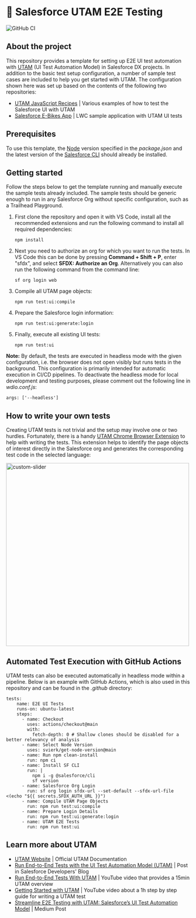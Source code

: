 # 🧪 Salesforce UTAM E2E Testing

![GitHub CI](https://github.com/svierk/salesforce-utam-e2e-testing/actions/workflows/ci.yml/badge.svg)

## About the project

This repository provides a template for setting up E2E UI test automation with [UTAM](https://utam.dev/) (UI Test Automation Model) in Salesforce DX projects.
In addition to the basic test setup configuration, a number of sample test cases are included to help you get started with UTAM. The configuration shown here was set up based on the contents of the following two repositories:

- [UTAM JavaScript Recipes](https://github.com/salesforce/utam-js-recipes) | Various examples of how to test the Salesforce UI with UTAM
- [Salesforce E-Bikes App](https://github.com/trailheadapps/ebikes-lwc) | LWC sample application with UTAM UI tests

## Prerequisites

To use this template, the [Node](https://nodejs.org/en/) version specified in the _package.json_ and the latest version of the [Salesforce CLI](https://developer.salesforce.com/tools/sfdxcli) should already be installed.

## Getting started

Follow the steps below to get the template running and manually execute the sample tests already included. The sample tests should be generic enough to run in any Salesforce Org without specific configuration, such as a Trailhead Playground.

1. First clone the repository and open it with VS Code, install all the recommended extensions and run the following command to install all required dependencies:

   ```
   npm install
   ```

2. Next you need to authorize an org for which you want to run the tests. In VS Code this can be done by pressing **Command + Shift + P**, enter "sfdx", and select **SFDX: Authorize an Org**. Alternatively you can also run the following command from the command line:

   ```
   sf org login web
   ```

3. Compile all UTAM page objects:

   ```
   npm run test:ui:compile
   ```

4. Prepare the Salesforce login information:

   ```
   npm run test:ui:generate:login
   ```

5. Finally, execute all existing UI tests:

   ```
   npm run test:ui
   ```

**Note:** By default, the tests are executed in headless mode with the given configuration, i.e. the browser does not open visibly but runs tests in the background. This configuration is primarily intended for automatic execution in CI/CD pipelines. To deactivate the headless mode for local development and testing purposes, please comment out the following line in _wdio.conf.js_:

```
args: ['--headless']
```

## How to write your own tests

Creating UTAM tests is not trivial and the setup may involve one or two hurdles. Fortunately, there is a handy [UTAM Chrome Browser Extension](https://utam.dev/tools/browser-extension) to help with writing the tests. This extension helps to identify the page objects of interest directly in the Salesforce org and generates the corresponding test code in the selected language:

<img src="https://cdn-images-1.medium.com/v2/resize:fit:1600/1*gQH6S45TfI0evZ_JsnpHHA.png" alt="custom-slider" width="500"/>

## Automated Test Execution with GitHub Actions

UTAM tests can also be executed automatically in headless mode within a pipeline. Below is an example with GitHub Actions, which is also used in this repository and can be found in the _.github_ directory:

```
tests:
    name: E2E UI Tests
    runs-on: ubuntu-latest
    steps:
      - name: Checkout
        uses: actions/checkout@main
        with:
          fetch-depth: 0 # Shallow clones should be disabled for a better relevancy of analysis
      - name: Select Node Version
        uses: svierk/get-node-version@main
      - name: Run npm clean-install
        run: npm ci
      - name: Install SF CLI
        run: |
          npm i -g @salesforce/cli
          sf version
      - name: Salesforce Org Login
        run: sf org login sfdx-url --set-default --sfdx-url-file <(echo "${{ secrets.SFDX_AUTH_URL }}")
      - name: Compile UTAM Page Objects
        run: npm run test:ui:compile
      - name: Prepare Login Details
        run: npm run test:ui:generate:login
      - name: UTAM E2E Tests
        run: npm run test:ui
```

## Learn more about UTAM

- [UTAM Website](https://utam.dev/) | Official UTAM Documentation
- [Run End-to-End Tests with the UI Test Automation Model (UTAM)](https://developer.salesforce.com/blogs/2022/05/run-end-to-end-tests-with-the-ui-test-automation-model-utam) | Post in Salesforce Developers' Blog
- [Run End-to-End Tests With UTAM](https://www.youtube.com/watch?v=rxZfsjIwWeU) | YouTube video that provides a 15min UTAM overview
- [Getting Started with UTAM](https://www.youtube.com/watch?v=YMxeCJexgMY) | YouTube video about a 1h step by step guide for writing a UTAM test
- [Streamline E2E Testing with UTAM: Salesforce’s UI Test Automation Model](https://medium.com/capgemini-salesforce-architects/streamline-e2e-testing-with-utam-salesforces-ui-test-automation-model-51c0effb1e67) | Medium Post

